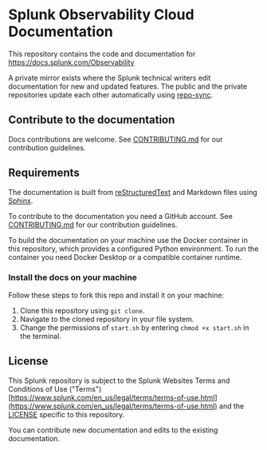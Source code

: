 # Splunk Observability Cloud Documentation

This repository contains the code and documentation for https://docs.splunk.com/Observability

A private mirror exists where the Splunk technical writers edit documentation for new and updated features. The public and the private repositories update each other automatically using [repo-sync](https://github.com/repo-sync/repo-sync).

## Contribute to the documentation

Docs contributions are welcome. See [CONTRIBUTING.md](CONTRIBUTING.md) for our contribution guidelines.

## Requirements

The documentation is built from [reStructuredText](https://docutils.sourceforge.io/rst.html) and Markdown files using [Sphinx](https://www.sphinx-doc.org/en/master/).

To contribute to the documentation you need a GitHub account. See [CONTRIBUTING.md](CONTRIBUTING.md) for our contribution guidelines.

To build the documentation on your machine use the Docker container in this repository, which provides a configured Python environment. To run the container you need Docker Desktop or a compatible container runtime.

### Install the docs on your machine

Follow these steps to fork this repo and install it on your machine:

1. Clone this repository using `git clone`.
2. Navigate to the cloned repository in your file system.
3. Change the permissions of `start.sh` by entering `chmod +x start.sh` in the terminal.

## License

This Splunk repository is subject to the Splunk Websites Terms and Conditions of Use ("Terms")
[https://www.splunk.com/en_us/legal/terms/terms-of-use.html](https://www.splunk.com/en_us/legal/terms/terms-of-use.html) 
and the [LICENSE](LICENSE) specific to this repository.

You can contribute new documentation and edits to the existing documentation.
